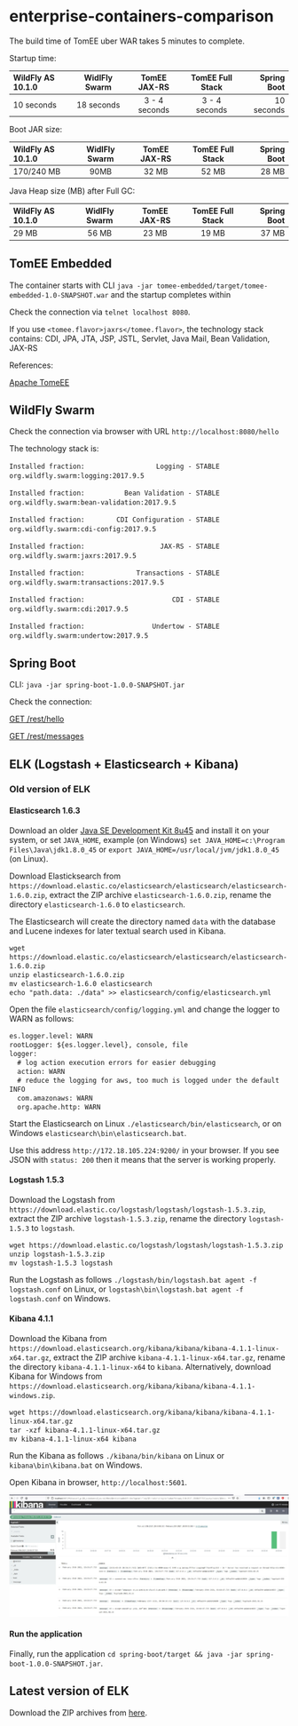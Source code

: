 # enterprise-containers-comparison

The build time of TomEE uber WAR takes 5 minutes to complete.

Startup time:

| WildFly AS 10.1.0 | WidlFly Swarm | TomEE JAX-RS    | TomEE Full Stack | Spring Boot |
| :---------------- |:-------------:|:---------------:| :---------------:|------------:|
|    10 seconds     |  18 seconds   | 3 - 4 seconds   |   3 - 4 seconds  | 10 seconds  |


Boot JAR size:

| WildFly AS 10.1.0 | WidlFly Swarm | TomEE JAX-RS    | TomEE Full Stack | Spring Boot |
| :---------------- |:-------------:|:---------------:|:----------------:| -----------:|
|     170/240 MB    |      90MB     |      32 MB      |       52 MB      |    28 MB    |


Java Heap size (MB) after Full GC:

| WildFly AS 10.1.0 | WidlFly Swarm | TomEE JAX-RS    | TomEE Full Stack | Spring Boot |
| :---------------- |:-------------:|:---------------:|:----------------:| -----------:|
|       29 MB       |     56 MB     |      23 MB      |       19 MB      |    37 MB    |



## TomEE Embedded

The container starts with CLI `java -jar tomee-embedded/target/tomee-embedded-1.0-SNAPSHOT.war`
and the startup completes within

Check the connection via `telnet localhost 8080`.

If you use `<tomee.flavor>jaxrs</tomee.flavor>`, the technology stack contains:
CDI, JPA, JTA, JSP, JSTL, Servlet, Java Mail, Bean Validation, JAX-RS

References:

[Apache TomeEE](http://tomee.apache.org/apache-tomee.html)

## WildFly Swarm

Check the connection via browser with URL `http://localhost:8080/hello`

The technology stack is:

`Installed fraction:                  Logging - STABLE          org.wildfly.swarm:logging:2017.9.5`

`Installed fraction:          Bean Validation - STABLE          org.wildfly.swarm:bean-validation:2017.9.5`

`Installed fraction:        CDI Configuration - STABLE          org.wildfly.swarm:cdi-config:2017.9.5`

`Installed fraction:                   JAX-RS - STABLE          org.wildfly.swarm:jaxrs:2017.9.5`

`Installed fraction:             Transactions - STABLE          org.wildfly.swarm:transactions:2017.9.5`

`Installed fraction:                      CDI - STABLE          org.wildfly.swarm:cdi:2017.9.5`

`Installed fraction:                 Undertow - STABLE          org.wildfly.swarm:undertow:2017.9.5`


## Spring Boot


CLI: `java -jar spring-boot-1.0.0-SNAPSHOT.jar`

Check the connection:

[GET /rest/hello](http://localhost:8080/rest/hello)

[GET /rest/messages](http://localhost:8080/rest/messages)


## ELK (Logstash + Elasticsearch + Kibana)

### Old version of ELK

#### Elasticsearch 1.6.3
Download an older
[Java SE Development Kit 8u45](https://www.oracle.com/java/technologies/javase/javase8-archive-downloads.html) and
install it on your system, or set `JAVA_HOME`, example (on Windows) `set JAVA_HOME=c:\Program Files\Java\jdk1.8.0_45`
or `export JAVA_HOME=/usr/local/jvm/jdk1.8.0_45` (on Linux).

Download Elasticksearch from `https://download.elastic.co/elasticsearch/elasticsearch/elasticsearch-1.6.0.zip`,
extract the ZIP archive `elasticsearch-1.6.0.zip`, rename the directory `elasticsearch-1.6.0` to `elasticsearch`.

The Elasticsearch will create the directory named `data` with the database and Lucene indexes
for later textual search used in Kibana.

```
wget https://download.elastic.co/elasticsearch/elasticsearch/elasticsearch-1.6.0.zip
unzip elasticsearch-1.6.0.zip
mv elasticsearch-1.6.0 elasticsearch
echo "path.data: ./data" >> elasticsearch/config/elasticsearch.yml
```

Open the file `elasticsearch/config/logging.yml` and change the logger to WARN as follows:
```
es.logger.level: WARN
rootLogger: ${es.logger.level}, console, file
logger:
  # log action execution errors for easier debugging
  action: WARN
  # reduce the logging for aws, too much is logged under the default INFO
  com.amazonaws: WARN
  org.apache.http: WARN
```

Start the Elasticsearch on Linux `./elasticsearch/bin/elasticsearch`, or
on Windows `elasticsearch\bin\elasticsearch.bat`.

Use this address `http://172.18.105.224:9200/` in your browser. If you see JSON with `status: 200` then it means that
the server is working properly.


#### Logstash 1.5.3
Download the Logstash from `https://download.elastic.co/logstash/logstash/logstash-1.5.3.zip`, extract the ZIP archive
`logstash-1.5.3.zip`, rename the directory `logstash-1.5.3` to `logstash`.

```
wget https://download.elastic.co/logstash/logstash/logstash-1.5.3.zip
unzip logstash-1.5.3.zip
mv logstash-1.5.3 logstash
```

Run the Logstash as follows `./logstash/bin/logstash.bat agent -f logstash.conf` on Linux, or
`logstash\bin\logstash.bat agent -f logstash.conf` on Windows.


#### Kibana 4.1.1

Download the Kibana from `https://download.elasticsearch.org/kibana/kibana/kibana-4.1.1-linux-x64.tar.gz`, extract
the ZIP archive `kibana-4.1.1-linux-x64.tar.gz`, rename the directory `kibana-4.1.1-linux-x64` to `kibana`.
Alternatively, download Kibana for Windows from `https://download.elasticsearch.org/kibana/kibana/kibana-4.1.1-windows.zip`.

```
wget https://download.elasticsearch.org/kibana/kibana/kibana-4.1.1-linux-x64.tar.gz
tar -xzf kibana-4.1.1-linux-x64.tar.gz
mv kibana-4.1.1-linux-x64 kibana
```

Run the Kibana as follows `./kibana/bin/kibana` on Linux or `kibana\bin\kibana.bat` on Windows.

Open Kibana in browser, `http://localhost:5601`.

![Kibana](spring-boot/kibana.jpg "Kibana shows logs from the springboot application")

#### Run the application
Finally, run the application `cd spring-boot/target && java -jar spring-boot-1.0.0-SNAPSHOT.jar`.


## Latest version of ELK

Download the ZIP archives from [here](https://www.elastic.co/downloads/).




